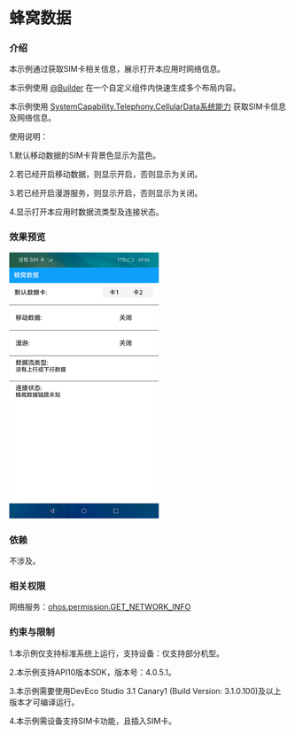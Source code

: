 # 蜂窝数据

### 介绍

本示例通过获取SIM卡相关信息，展示打开本应用时网络信息。

本示例使用 [@Builder](https://gitee.com/openharmony/docs/blob/master/zh-cn/application-dev/ui/ts-component-based-builder.md) 在一个自定义组件内快速生成多个布局内容。

本示例使用 [SystemCapability.Telephony.CellularData系统能力](https://gitee.com/openharmony/docs/blob/master/zh-cn/application-dev/reference/apis/js-apis-telephony-data.md) 获取SIM卡信息及网络信息。

使用说明：

1.默认移动数据的SIM卡背景色显示为蓝色。

2.若已经开启移动数据，则显示开启，否则显示为关闭。

3.若已经开启漫游服务，则显示开启，否则显示为关闭。

4.显示打开本应用时数据流类型及连接状态。

### 效果预览

![](screenshots/device/index.png)

### 依赖

不涉及。

### 相关权限

网络服务：[ohos.permission.GET_NETWORK_INFO](https://gitee.com/openharmony/docs/blob/master/zh-cn/application-dev/security/permission-list.md)

### 约束与限制

1.本示例仅支持标准系统上运行，支持设备：仅支持部分机型。

2.本示例支持API10版本SDK，版本号：4.0.5.1。

3.本示例需要使用DevEco Studio 3.1 Canary1 (Build Version: 3.1.0.100)及以上版本才可编译运行。

4.本示例需设备支持SIM卡功能，且插入SIM卡。